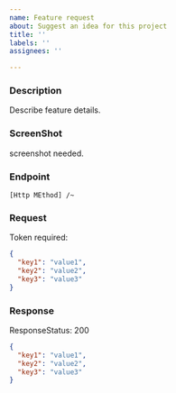 ```yaml
---
name: Feature request
about: Suggest an idea for this project
title: ''
labels: ''
assignees: ''

---
```


### Description
Describe feature details.

### ScreenShot
screenshot needed.

### Endpoint
`[Http MEthod] /~`

### Request
Token required: 
```json
{
  "key1": "value1",
  "key2": "value2",
  "key3": "value3"
}
```

### Response
ResponseStatus: 200
```json
{
  "key1": "value1",
  "key2": "value2",
  "key3": "value3"
}
```
